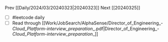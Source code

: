 Prev [[Daily/2024/03/20240323|20240323]]
Next [[20240325]]

- [ ] #leetcode daily
- [ ] Read through  [[Work/JobSearch/AlphaSense/Director_of_Engineering_-_Cloud_Platform_-_interview_preparation__.pdf|Director_of_Engineering_-_Cloud_Platform_-_interview_preparation__]]
